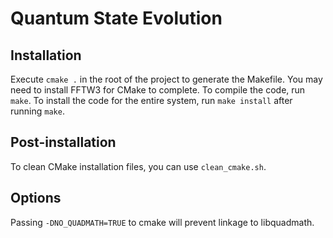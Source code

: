 # Quantum State Evolution
## Installation
Execute `cmake .` in the root of the project to generate the Makefile. You may need to install FFTW3 for CMake to complete.
To compile the code, run `make`.
To install the code for the entire system, run `make install` after running `make`.
## Post-installation
To clean CMake installation files, you can use `clean_cmake.sh`.
## Options
Passing `-DNO_QUADMATH=TRUE` to cmake will prevent linkage to libquadmath.
